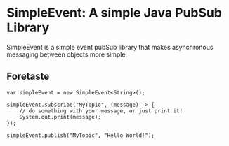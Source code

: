 # SimpleEvent: A simple Java PubSub Library 
SimpleEvent is a simple event pubSub library that makes asynchronous
messaging between objects more simple.

## Foretaste
```
var simpleEvent = new SimpleEvent<String>();

simpleEvent.subscribe("MyTopic", (message) -> {
    // do something with your message, or just print it!
    System.out.print(message);
});

simpleEvent.publish("MyTopic", "Hello World!");
```
